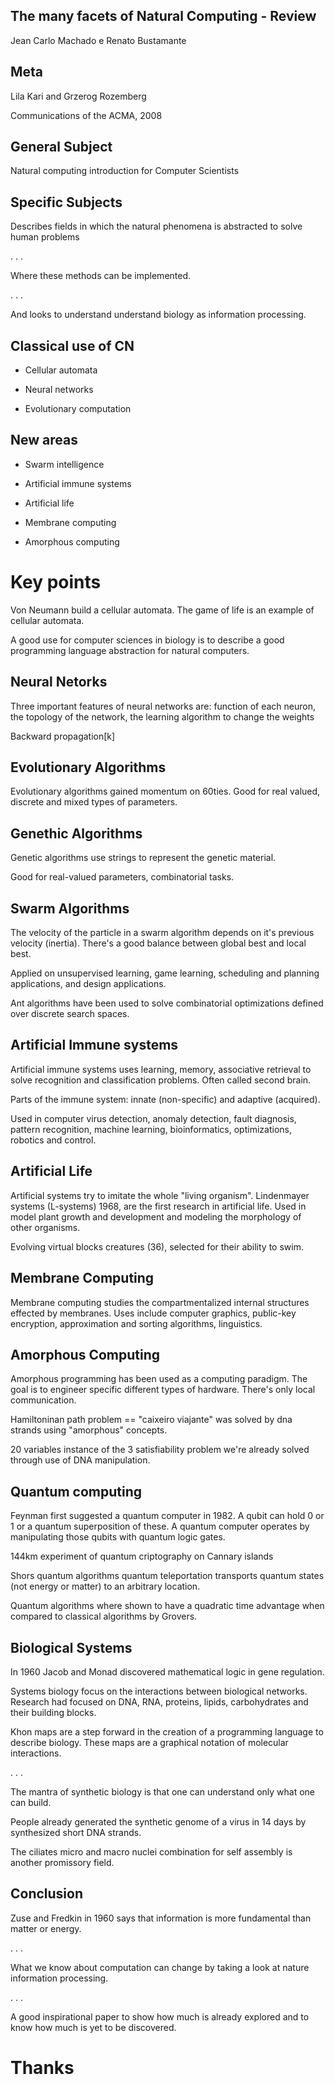 ## The many facets of Natural Computing - Review

Jean Carlo Machado e Renato Bustamante

## Meta

Lila Kari and Grzerog Rozemberg

Communications of the ACMA, 2008

## General Subject

Natural computing introduction for Computer Scientists

## Specific Subjects

Describes fields in which the natural phenomena is abstracted to solve human problems

. . .

Where these methods can be implemented.

. . .

And looks to understand understand biology as information processing.


## Classical use of CN

- Cellular automata

- Neural networks

- Evolutionary computation


## New areas 

- Swarm intelligence

- Artificial immune systems

- Artificial life

- Membrane computing

- Amorphous computing


# Key points

Von Neumann build a cellular automata.
The game of life is an example of cellular automata.

A good use for computer sciences in biology is to describe a good
programming language abstraction for natural computers.


## Neural Netorks

Three important features of neural networks are: function of each
neuron, the topology of the network, the learning algorithm to
change the weights

Backward propagation[k]


## Evolutionary Algorithms

Evolutionary algorithms gained momentum on 60ties. Good for real
valued, discrete and mixed types of parameters.

## Genethic Algorithms


Genetic algorithms use strings to represent the genetic
material.

Good for real-valued parameters, combinatorial tasks.

## Swarm Algorithms

The velocity of the particle in a swarm algorithm depends on it's
previous velocity (inertia). There's a good balance between global
best and local best.

Applied on unsupervised learning, game learning, scheduling and
planning applications, and design applications.

Ant algorithms have been used to  solve combinatorial
optimizations defined over discrete search spaces.  

## Artificial Immune systems

Artificial immune systems uses learning, memory, associative
retrieval to solve recognition and classification problems. 
Often called second brain.

Parts of the immune system: innate (non-specific) and adaptive
(acquired).


Used in computer virus detection, anomaly detection, fault
diagnosis, pattern recognition, machine learning, bioinformatics,
optimizations, robotics and control.

## Artificial Life

Artificial systems try to imitate the whole "living organism".
Lindenmayer systems (L-systems) 1968, are the first research in
artificial life.
Used in model plant growth and development and modeling the
morphology of other organisms.

Evolving virtual blocks creatures (36), selected for their ability
to swim.

## Membrane Computing

Membrane computing studies the compartmentalized internal structures
effected by membranes.
Uses include computer graphics, public-key encryption,
approximation and sorting algorithms, linguistics.

## Amorphous Computing

Amorphous programming has been used as a computing paradigm.
 The goal is to engineer specific different types of hardware.
There's only local communication.

Hamiltoninan path problem == "caixeiro viajante" was solved by dna
strands using "amorphous" concepts.

20 variables instance of the 3 satisfiability problem we're
already solved through use of DNA manipulation.

## Quantum computing

Feynman first suggested a quantum computer in 1982.
A qubit can hold 0 or 1 or a quantum superposition of these.
A quantum computer operates by manipulating those qubits with
quantum logic gates.

144km experiment of quantum criptography on Cannary islands

Shors quantum algorithms
quantum teleportation transports quantum states (not energy or
matter) to an arbitrary location.

Quantum algorithms where shown to have a quadratic time advantage
when compared to classical algorithms by Grovers.

## Biological Systems

In 1960 Jacob and Monad discovered mathematical logic in gene
regulation.

Systems biology focus on the interactions between biological networks.
Research had focused on DNA, RNA, proteins, lipids, carbohydrates and
their building blocks.

Khon maps are a step forward in the creation of a programming
language to describe biology. These maps are a graphical notation
of molecular interactions.

. . .

The mantra of synthetic biology is that one can understand only
what one can build.

People already generated the synthetic genome of a virus in 14
days by synthesized short DNA strands.

The ciliates micro and macro nuclei combination for self assembly
is another promissory field.

## Conclusion

Zuse and Fredkin in 1960 says that information is more fundamental than
matter or energy.

. . .

What we know about computation can change by taking a look at nature
information processing.

. . .

A good inspirational paper to show how much is already explored
and to know how much is yet to be discovered.

# Thanks
